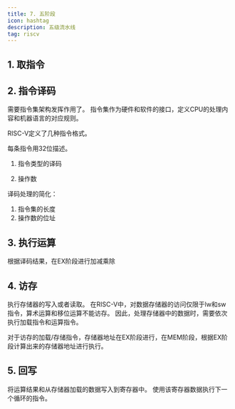 ```yaml
---
title: 7. 五阶段
icon: hashtag
description: 五级流水线
tag: riscv
---
```


## 1. 取指令

## 2. 指令译码 
需要指令集架构发挥作用了。
指令集作为硬件和软件的接口，定义CPU的处理内容和机器语言的对应规则。

RISC-V定义了几种指令格式。

每条指令用32位描述。

1. 指令类型的译码

2. 操作数

译码处理的简化：
1. 指令集的长度
2. 操作数的位址 

## 3. 执行运算 
根据译码结果，在EX阶段进行加减乘除

## 4. 访存
执行存储器的写入或者读取。
在RISC-V中，对数据存储器的访问仅限于lw和sw指令，算术运算和移位运算不能访存。
因此，处理存储器中的数据时，需要依次执行加载指令和运算指令。

对于访存的加载/存储指令，存储器地址在EX阶段进行，在MEM阶段，根据EX阶段计算出来的存储器地址进行执行。

## 5. 回写 
将运算结果和从存储器加载的数据写入到寄存器中。
使用该寄存器数据执行下一个循环的指令。





